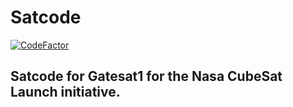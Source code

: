 Satcode
===
[![CodeFactor](https://www.codefactor.io/repository/github/gateway-launch-initiative/satcode/badge)](https://www.codefactor.io/repository/github/gateway-launch-initiative/satcode)

## Satcode for Gatesat1 for the Nasa CubeSat Launch initiative.

